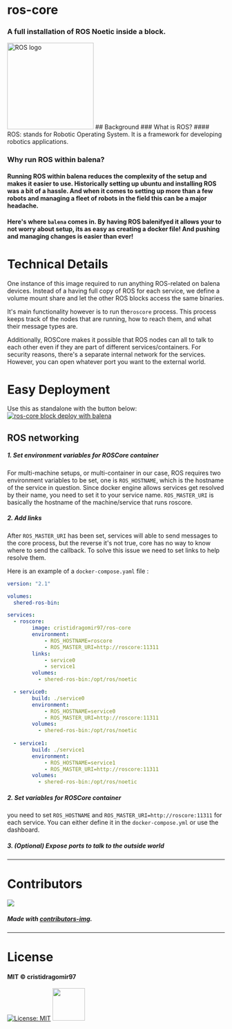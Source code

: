 
# ros-core
### A full installation of ROS Noetic inside a block. 
<img src="assets/hero_photo_v1.png" height="200" alt="ROS logo" />
## Background
### What is ROS? 
#### ROS: stands for Robotic Operating System. It is a framework for developing robotics applications. 

### Why run ROS within balena?
#### Running ROS within balena reduces the complexity of the setup and makes it easier to use. Historically setting up ubuntu and installing ROS was a bit of a hassle. And when it comes to setting up more than a few robots and managing a fleet of robots in the field this can be a major headache.
#### Here's where `balena` comes in. By having ROS balenifyed it allows your to not worry about setup, its as easy as creating a docker file! And pushing and managing changes is easier than ever!

# Technical Details

One instance of this image required to run anything ROS-related on balena devices. Instead of a having full copy of ROS for each service, we define a volume mount share and let the other ROS blocks access the same binaries. 

It's main functionality however is to run the`roscore` process. This process keeps track of the nodes that are running, how to reach them, and what their message types are.

Additionally, ROSCore makes it possible that ROS nodes can all to talk to each other even if they are part of different services/containers. For security reasons, there's a separate internal network for the services. However, you can open whatever port you want to the external world.

# Easy Deployment
Use this as standalone with the button below:
[![ros-core block deploy with balena](/deploy.svg)](https://dashboard.balena-cloud.com/deploy?repoUrl=https://github.com/cristidragomir97/ros-core)



## ROS networking

##### 1. Set environment variables for ROSCore container

For multi-machine setups, or multi-container in our case, ROS requires two environment variables to be set, one is `ROS_HOSTNAME`, which is the hostname of the service in question. Since docker engine allows services get resolved by their name, you need to set it to your service name. `ROS_MASTER_URI` is basically the hostname of the machine/service that runs roscore.

##### 2. Add links

After `ROS_MASTER_URI` has been set, services will able to send messages to the core process, but the reverse it's not true, core has no way to know where to send the callback. To solve this issue we need to set links to help resolve them.

Here is an example of a `docker-compose.yaml` file :

```yaml
version: "2.1"

volumes:
  shered-ros-bin:

services:
  - roscore:
        image: cristidragomir97/ros-core
        environment:
            - ROS_HOSTNAME=roscore
            - ROS_MASTER_URI=http://roscore:11311
        links:
            - service0
            - service1
        volumes:
          - shered-ros-bin:/opt/ros/noetic

  - service0:
        build: ./service0
        environment: 
            - ROS_HOSTNAME=service0
            - ROS_MASTER_URI=http://roscore:11311
        volumes:
          - shered-ros-bin:/opt/ros/noetic
  
  - service1:
        build: ./service1
        environment: 
            - ROS_HOSTNAME=service1
            - ROS_MASTER_URI=http://roscore:11311
        volumes:
          - shered-ros-bin:/opt/ros/noetic
```

  

##### 2. Set variables for ROSCore container

you need to set `ROS_HOSTNAME` and `ROS_MASTER_URI=http://roscore:11311` for each service. You can either define it in the `docker-compose.yml` or use the dashboard.

  
##### 3. (Optional) Expose ports to talk to the outside world



-----------------
# Contributors

[![](https://contrib.rocks/image?repo=cristidragomir97/ros-core)](https://github.com/cristidragomir97/ros-core/graphs/contributors)

##### Made with [contributors-img](https://contrib.rocks).

-----------------

# License

#### MIT © cristidragomir97 
[![License: MIT](https://img.shields.io/badge/License-MIT-yellow.svg)](https://opensource.org/licenses/MIT)
<img src="https://upload.wikimedia.org/wikipedia/commons/c/c0/Osi_standard_logo.png?20110731064209" width="75">

